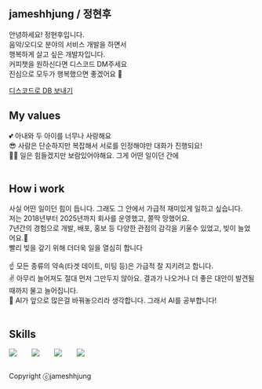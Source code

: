 ## jameshhjung / 정현후
안녕하세요! 정현후입니다.<br> 
음악/오디오 분야의 서비스 개발을 하면서<br>
행복하게 살고 싶은 개발자입니다.<br>
커피챗을 원하신다면 디스코드 DM주세요<br>
진심으로 모두가 행복했으면 좋겠어요 🥰<br>

[디스코드로 DB 보내기](https://discord.com/users/jameshhjung)
<br>

## My values
💕 아내와 두 아이를 너무나 사랑해요<br />
😎 사람은 단순하지만 복잡해서 서로를 인정해야만 대화가 진행되요!<br />
🧑‍💻 일은 힘들겠지만 보람있어야해요. 그게 어떤 일이던 간에<br />
<br />

## How i work
사실 어떤 일이던 힘이 듭니다. 그래도 그 안에서 가급적 재미있게 일하고 싶습니다.<br>
저는 2018년부터 2025년까지 회사를 운영했고, 쫄딱 망했어요.<br>
7년간의 경험으로 개발, 배포, 홍보 등 다양한 관점의 감각을 키울수 있었고, 빚이 늘었어요.🤣<br>
빨리 빚을 갚기 위해 더더욱 일을 열심히 합니다<br>
<br>
☝️ 모든 종류의 약속(타겟 데이트, 미팅 등)은 가급적 잘 지키려고 합니다.<br>
✌️ 아무리 늘어져도 절대 먼저 그만두지 않아요. 결과가 나오거나 더 좋은 대안이 발견될때까지 물고 늘어집니다.<br>
🤟 AI가 앞으로 많은걸 바꿔놓으리라 생각합니다. 그래서 AI를 공부합니다!<br>
<br>

## Skills
<div style="display:flex;gap:30px;flex-wrap:wrap;">
  <img src="https://img.shields.io/badge/python-3776AB?style=for-the-badge&logo=python&logoColor=black">
  <img src="https://img.shields.io/badge/rust-000000?style=for-the-badge&logo=rust&logoColor=white">
  <img src="https://img.shields.io/badge/JUCE-8DC63F?style=for-the-badge&logo=juce&logoColor=white">
  <img src="https://img.shields.io/badge/PyTorch-EE4C2C?style=for-the-badge&logo=juce&logoColor=white">
</div>
<br>

Copyright ⓒjameshhjung